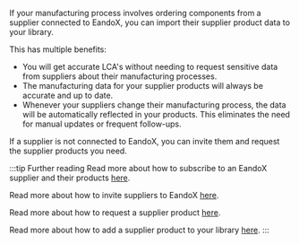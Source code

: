 If your manufacturing process involves ordering components from a supplier connected to EandoX, you can import their supplier product data to your library.

This has multiple benefits:

- You will get accurate LCA's without needing to request sensitive data from suppliers about their manufacturing processes.
- The manufacturing data for your supplier products will always be accurate and up to date.
- Whenever your suppliers change their manufacturing process, the data will be automatically reflected in your products. This eliminates the need for manual updates or frequent follow-ups.

If a supplier is not connected to EandoX, you can invite them and request the supplier products you need.

:::tip Further reading
Read more about how to subscribe to an EandoX supplier and their products [here](/documentation/library/managing-suppliers).

Read more about how to invite suppliers to EandoX [here](/documentation/library/inviting-a-supplier).

Read more about how to request a supplier product [here](/documentation/library/requesting-a-supplier-product).

Read more about how to add a supplier product to your library [here](/documentation/library/accessing-supplier-products).
:::

